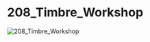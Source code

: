 # 208_Timbre_Workshop


![208_Timbre_Workshop](https://user-images.githubusercontent.com/3920717/234246156-405439a5-cfd6-4ba6-8970-909d96b4ed90.png)
